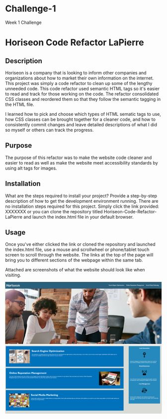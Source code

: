 # Challenge-1
Week 1 Challenge

# Horiseon Code Refactor LaPierre

## Description

Horiseon is a company that is looking to inform other companies and organizations about how to market their own information on the internet. This project was simply a code refactor to clean up some of the lengthy unneeded code. This code refactor used semantic HTML tags so it's easier to read and track for those working on the code. The refactor consolidated CSS classes and reordered them so that they follow the semantic tagging in the HTML file.

I learned how to pick and choose which types of HTML sematic tags to use, how CSS classes can be brought together for a cleaner code, and how to consistently commit changes and leave detailed descriptions of what I did so myself or others can track the progress.

## Purpose

The purpose of this refactor was to make the website code cleaner and easier to read as well as make the website meet accessibility standards by using alt tags for images.

## Installation

What are the steps required to install your project? Provide a step-by-step description of how to get the development environment running.
There are no installation steps required for this project. Simply click the link provided: XXXXXXX or you can clone the repository titled Horiseon-Code-Refactor-LaPierre and launch the index.html file in your default browser.

## Usage

Once you've either clicked the link or cloned the repository and launched the index.html file, use a mouse and scrollwheel or phone/tablet touch screen to scroll through the website. The links at the top of the page will bring you to different sections of the webpage within the same tab.

Attached are screenshots of what the website should look like when visiting.

![Alt text](./assets/images/HoriseonTop.png?raw=true "Top of webpage")
![Alt text](./assets/images/HoriseionBottom.png?raw=true "Bottom of webpage")
